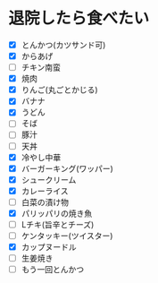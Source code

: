 # 退院したら食べたい
- [x] とんかつ(カツサンド可)
- [x] からあげ
- [ ] チキン南蛮
- [x] 焼肉
- [x] りんご(丸ごとかじる)
- [x] バナナ
- [x] うどん
- [ ] そば
- [ ] 豚汁
- [ ] 天丼
- [x] 冷やし中華
- [x] バーガーキング(ワッパー)
- [x] シュークリーム
- [x] カレーライス
- [ ] 白菜の漬け物
- [x] パリッパリの焼き魚
- [ ] Lチキ(旨辛とチーズ)
- [ ] ケンタッキー(ツイスター)
- [x] カップヌードル
- [ ] 生姜焼き
- [ ] もう一回とんかつ
